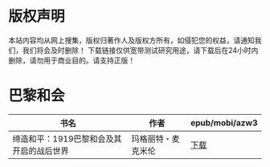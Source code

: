 # 版权声明

本站内容均从网上搜集，版权归著作人及版权方所有，如侵犯您的权益，请通知我们，我们将会及时删除！ 下载链接仅供宽带测试研究用途，请下载后在24小时内删除，请勿用于商业目的。请支持正版！

# 巴黎和会

| 书名 | 作者 | epub/mobi/azw3 |
| --- | --- | --- |
| 缔造和平：1919巴黎和会及其开启的战后世界 | 玛格丽特・麦克米伦 | [下载](https://url89.ctfile.com/f/31084289-1357022908-4d74ac?p=8866) |
